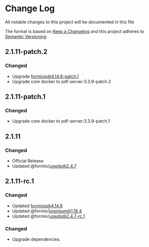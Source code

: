 # Change Log
All notable changes to this project will be documented in this file

The format is based on [Keep a Changelog](http://keepachangelog.com/)
and this project adheres to [Semantic Versioning](http://semver.org/).

## 2.1.11-patch.2
### Changed
 - Upgrade formiojs@4.14.8-patch.1
 - Upgrade core docker to pdf-server:3.3.9-patch.2

## 2.1.11-patch.1
### Changed
 - Upgrade core docker to pdf-server:3.3.9-patch.1

## 2.1.11
### Changed
 - Official Release
 - Updated @formio/uswds@2.4.7

## 2.1.11-rc.1
### Changed
 - Updated formiojs@4.14.8
 - Updated @formio/premium@1.18.4
 - Updated @formio/uswds@2.4.7-rc.1

### Changed
 - Upgrade dependencies.

